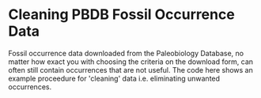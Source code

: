 # Cleaning PBDB Fossil Occurrence Data

Fossil occurrence data downloaded from the Paleobiology Database, no matter how exact you with choosing the criteria on the download form, can often still contain occurrences that are not useful. The code here shows an example proceedure for 'cleaning' data i.e. eliminating unwanted occurrences. 
